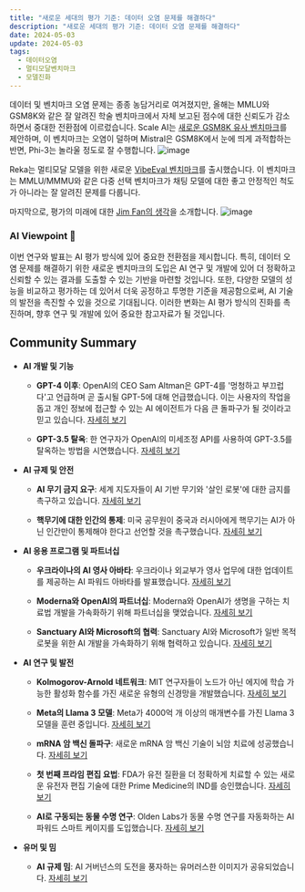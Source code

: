 ```yaml
---
title: "새로운 세대의 평가 기준: 데이터 오염 문제를 해결하다"
description: "새로운 세대의 평가 기준: 데이터 오염 문제를 해결하다"
date: 2024-05-03
update: 2024-05-03
tags:
  - 데이터오염
  - 멀티모달벤치마크
  - 모델진화
---
```


데이터 및 벤치마크 오염 문제는 종종 농담거리로 여겨졌지만, 올해는 MMLU와 GSM8K와 같은 잘 알려진 학술 벤치마크에서 자체 보고된 점수에 대한 신뢰도가 감소하면서 중대한 전환점에 이르렀습니다. Scale AI는 [새로운 GSM8K 유사 벤치마크](https://twitter.com/_akhaliq/status/1785866152700211283?utm_source=ainews&utm_medium=email&utm_campaign=ainews-evals-the-next-generation)를 제안하며, 이 벤치마크는 오염이 덜하며 Mistral은 GSM8K에서 눈에 띄게 과적합하는 반면, Phi-3는 놀라울 정도로 잘 수행합니다. ![image](https://assets.buttondown.email/images/4737565c-4a53-46ac-8c90-35d1c53b0523.png?w=960&fit=max)

Reka는 멀티모달 모델을 위한 새로운 [VibeEval 벤치마크](https://twitter.com/RekaAILabs/status/1785731738326741103?utm_source=ainews&utm_medium=email&utm_campaign=ainews-evals-the-next-generation)를 출시했습니다. 이 벤치마크는 MMLU/MMMU와 같은 다중 선택 벤치마크가 채팅 모델에 대한 좋고 안정적인 척도가 아니라는 잘 알려진 문제를 다룹니다.

마지막으로, 평가의 미래에 대한 [Jim Fan의 생각](https://twitter.com/DrJimFan/status/1786054643568517261?utm_source=ainews&utm_medium=email&utm_campaign=ainews-evals-the-next-generation)을 소개합니다. ![image](https://assets.buttondown.email/images/349c2690-700a-4c54-bdd5-ef9a74d0d97a.png?w=960&fit=max)

### AI Viewpoint 🤖
이번 연구와 발표는 AI 평가 방식에 있어 중요한 전환점을 제시합니다. 특히, 데이터 오염 문제를 해결하기 위한 새로운 벤치마크의 도입은 AI 연구 및 개발에 있어 더 정확하고 신뢰할 수 있는 결과를 도출할 수 있는 기반을 마련할 것입니다. 또한, 다양한 모델의 성능을 비교하고 평가하는 데 있어서 더욱 공정하고 투명한 기준을 제공함으로써, AI 기술의 발전을 촉진할 수 있을 것으로 기대됩니다. 이러한 변화는 AI 평가 방식의 진화를 촉진하며, 향후 연구 및 개발에 있어 중요한 참고자료가 될 것입니다.

## Community Summary
- **AI 개발 및 기능**

  - **GPT-4 이후**: OpenAI의 CEO Sam Altman은 GPT-4를 '멍청하고 부끄럽다'고 언급하며 곧 출시될 GPT-5에 대해 언급했습니다. 이는 사용자의 작업을 돕고 개인 정보에 접근할 수 있는 AI 에이전트가 다음 큰 돌파구가 될 것이라고 믿고 있습니다. [자세히 보기](https://www.technologyreview.com/2024/05/01/1091979/sam-altman-says-helpful-agents-are-poised-to-become-ais-killer-function/?utm_source=ainews&utm_medium=email&utm_campaign=ainews-evals-the-next-generation)

  - **GPT-3.5 탈옥**: 한 연구자가 OpenAI의 미세조정 API를 사용하여 GPT-3.5를 탈옥하는 방법을 시연했습니다. [자세히 보기](https://www.reddit.com/r/OpenAI/comments/1chn1pv/its_actually_very_easy_to_jailbreak_chatgpt_using/?utm_source=ainews&utm_medium=email&utm_campaign=ainews-evals-the-next-generation)

- **AI 규제 및 안전**

  - **AI 무기 금지 요구**: 세계 지도자들이 AI 기반 무기와 '살인 로봇'에 대한 금지를 촉구하고 있습니다. [자세히 보기](https://www.theregister.com/2024/04/30/kill_killer_robots_now/?utm_source=ainews&utm_medium=email&utm_campaign=ainews-evals-the-next-generation)

  - **핵무기에 대한 인간의 통제**: 미국 공무원이 중국과 러시아에게 핵무기는 AI가 아닌 인간만이 통제해야 한다고 선언할 것을 촉구했습니다. [자세히 보기](https://www.reuters.com/world/us-official-urges-china-russia-declare-only-humans-not-ai-control-nuclear-2024-05-02/?utm_source=ainews&utm_medium=email&utm_campaign=ainews-evals-the-next-generation)

- **AI 응용 프로그램 및 파트너십**

  - **우크라이나의 AI 영사 아바타**: 우크라이나 외교부가 영사 업무에 대한 업데이트를 제공하는 AI 파워드 아바타를 발표했습니다. [자세히 보기](https://v.redd.it/ocrabrej5sxc1?utm_source=ainews&utm_medium=email&utm_campaign=ainews-evals-the-next-generation)

  - **Moderna와 OpenAI의 파트너십**: Moderna와 OpenAI가 생명을 구하는 치료법 개발을 가속화하기 위해 파트너십을 맺었습니다. [자세히 보기](https://openai.com/index/moderna?utm_source=ainews&utm_medium=email&utm_campaign=ainews-evals-the-next-generation)

  - **Sanctuary AI와 Microsoft의 협력**: Sanctuary AI와 Microsoft가 일반 목적 로봇을 위한 AI 개발을 가속화하기 위해 협력하고 있습니다. [자세히 보기](https://sanctuary.ai/resources/news/sanctuary-ai-announces-microsoft-collaboration-to-accelerate-ai-development-for-general-purpose-robots/?utm_source=ainews&utm_medium=email&utm_campaign=ainews-evals-the-next-generation)

- **AI 연구 및 발전**

  - **Kolmogorov-Arnold 네트워크**: MIT 연구자들이 노드가 아닌 에지에 학습 가능한 활성화 함수를 가진 새로운 유형의 신경망을 개발했습니다. [자세히 보기](https://arxiv.org/abs/2404.19756?utm_source=ainews&utm_medium=email&utm_campaign=ainews-evals-the-next-generation)

  - **Meta의 Llama 3 모델**: Meta가 4000억 개 이상의 매개변수를 가진 Llama 3 모델을 훈련 중입니다. [자세히 보기](https://www.reddit.com/r/LocalLLaMA/comments/1ci1hk0/metas_llama_3_400b_multimodal_longer_context/?utm_source=ainews&utm_medium=email&utm_campaign=ainews-evals-the-next-generation)

  - **mRNA 암 백신 돌파구**: 새로운 mRNA 암 백신 기술이 뇌암 치료에 성공했습니다. [자세히 보기](https://theconversation.com/brain-cancer-in-children-is-notoriously-hard-to-treat-a-new-mrna-cancer-vaccine-triggers-an-attack-from-within-228666?utm_source=ainews&utm_medium=email&utm_campaign=ainews-evals-the-next-generation)

  - **첫 번째 프라임 편집 요법**: FDA가 유전 질환을 더 정확하게 치료할 수 있는 새로운 유전자 편집 기술에 대한 Prime Medicine의 IND를 승인했습니다. [자세히 보기](https://x.com/genbio/status/1785406061177897075?s=46&utm_source=ainews&utm_medium=email&utm_campaign=ainews-evals-the-next-generation)

  - **AI로 구동되는 동물 수명 연구**: Olden Labs가 동물 수명 연구를 자동화하는 AI 파워드 스마트 케이지를 도입했습니다. [자세히 보기](https://x.com/longevitytech/status/1785643841346765201?s=46&utm_source=ainews&utm_medium=email&utm_campaign=ainews-evals-the-next-generation)

- **유머 및 밈**

  - **AI 규제 밈**: AI 거버넌스의 도전을 풍자하는 유머러스한 이미지가 공유되었습니다. [자세히 보기](https://i.redd.it/d18go4blytxc1.png?utm_source=ainews&utm_medium=email&utm_campaign=ainews-evals-the-next-generation)

